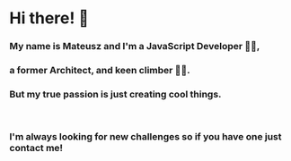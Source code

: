 # Hi there! 👋<br>
### My name is Mateusz and I'm a JavaScript Developer 👨‍💻️,<br>
### a former Architect, and keen climber 🧗‍♂️️. <br>
### But my true passion is just creating cool things.
<br>

### I'm always looking for new challenges so if you have one just contact me!
